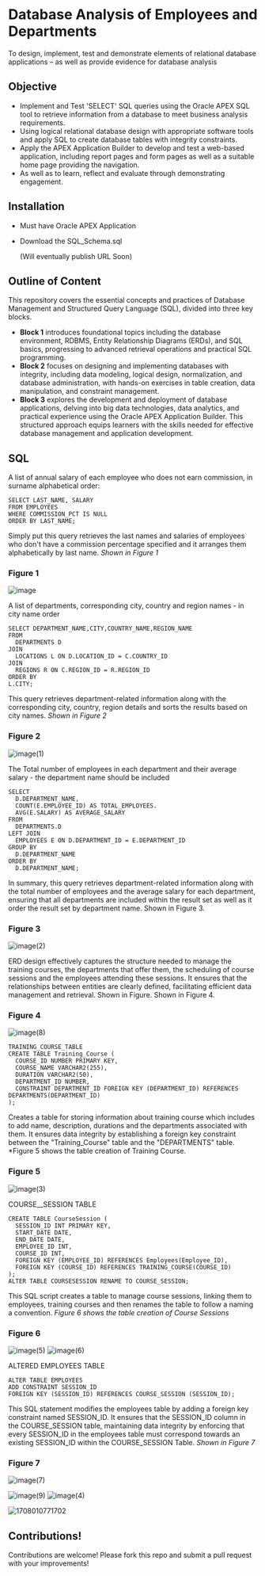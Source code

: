 # Database Analysis of Employees and Departments

To design, implement, test and demonstrate elements of relational database applications – as well as provide evidence for database analysis

## Objective
- Implement and Test 'SELECT' SQL queries using the Oracle APEX SQL tool to retrieve information from a database to meet business analysis requirements.
- Using logical relational database design with appropriate software tools and apply SQL to create database tables with integrity constraints.
- Apply the APEX Application Builder to develop and test a web-based application, including report pages and form pages as well as a suitable home page providing the navigation.
- As well as to learn, reflect and evaluate through demonstrating engagement.

## Installation
- Must have Oracle APEX Application 
- Download the SQL_Schema.sql

  (Will eventually publish URL Soon)

## Outline of Content

This repository covers the essential concepts and practices of Database Management and Structured Query Language (SQL), divided into three key blocks. 
- **Block 1** introduces foundational topics including the database environment, RDBMS, Entity Relationship Diagrams (ERDs), and SQL basics, progressing to advanced retrieval operations and practical SQL programming. 
- **Block 2** focuses on designing and implementing databases with integrity, including data modeling, logical design, normalization, and database administration, with hands-on exercises in table creation, data manipulation, and constraint management. 
- **Block 3** explores the development and deployment of database applications, delving into big data technologies, data analytics, and practical experience using the Oracle APEX Application Builder. This structured approach equips learners with the skills needed for effective database management and application development.

## SQL
A list of annual salary of each employee who does not earn commission, in surname alphabetical order:

```
SELECT LAST_NAME, SALARY 
FROM EMPLOYEES
WHERE COMMISSION_PCT IS NULL
ORDER BY LAST_NAME;

```
Simply put this query retrieves the last names and salaries of employees who don't have a commission percentage specified and it arranges them alphabetically by last name.
*Shown in Figure 1*

### Figure 1
![image](https://github.com/user-attachments/assets/57a50a05-d486-4e67-929c-5ef0c0b9150e)

A list of departments, corresponding city, country and region names - in city name order

```
SELECT DEPARTMENT_NAME,CITY,COUNTRY_NAME,REGION_NAME
FROM
  DEPARTMENTS D
JOIN
  LOCATIONS L ON D.LOCATION_ID = C.COUNTRY_ID
JOIN
  REGIONS R ON C.REGION_ID = R.REGION_ID
ORDER BY
L.CITY;

```
This query retrieves department-related information along with the corresponding city, country, region details and sorts the results based on city names.
*Shown in Figure 2*

### Figure 2
![image(1)](https://github.com/user-attachments/assets/84b7f3b6-cbcd-47e9-8655-e65123416529)

The Total number of employees in each department and their average salary - the department name should be included 
```
SELECT
  D.DEPARTMENT_NAME,
  COUNT(E.EMPLOYEE_ID) AS TOTAL_EMPLOYEES.
  AVG(E.SALARY) AS AVERAGE_SALARY
FROM
  DEPARTMENTS.D
LEFT JOIN
  EMPLOYEES E ON D.DEPARTMENT_ID = E.DEPARTMENT_ID
GROUP BY
  D.DEPARTMENT_NAME
ORDER BY
  D.DEPARTMENT_NAME;
```
In summary, this query retrieves department-related information along with the total number of employees and the average salary for each department, ensuring that all departments are included within the result set as well as it order the result set by department name. Shown in Figure 3.

### Figure 3
![image(2)](https://github.com/user-attachments/assets/c8278127-17f4-47c6-ab5b-a663a9d78d29)


ERD design effectively captures the structure needed to manage the training courses, the departments that offer them, the scheduling of course sessions and the employees attending these sessions. It ensures that the relationships between entities are clearly defined, facilitating efficient data management and retrieval. Shown in Figure. Shown in Figure 4.


### Figure 4
![image(8)](https://github.com/user-attachments/assets/d504e519-33ef-4ebf-af30-da2cc5e4f936)

```
TRAINING_COURSE_TABLE 
CREATE TABLE Training_Course (
  COURSE_ID NUMBER PRIMARY KEY,
  COURSE_NAME VARCHAR2(255),
  DURATION VARCHAR2(50),
  DEPARTMENT_ID NUMBER,
  CONSTRAINT DEPARTMENT_ID FOREIGN KEY (DEPARTMENT_ID) REFERENCES DEPARTMENTS(DEPARTMENT_ID)
);
```
Creates a table for storing information about training course which includes to add name, description, durations and the departments associated with them. It ensures data integrity by establishing a foreign key constraint between the "Training_Course" table and the "DEPARTMENTS" table. *Figure 5 shows the table creation of Training Course.

### Figure 5
![image(3)](https://github.com/user-attachments/assets/e730e1c0-b896-4a5c-be48-977bccc47bb9)

COURSE__SESSION TABLE
```
CREATE TABLE CourseSession (
  SESSION_ID INT PRIMARY KEY,
  START_DATE DATE,
  END_DATE DATE,
  EMPLOYEE_ID INT,
  COURSE_ID INT,
  FOREIGN KEY (EMPLOYEE_ID) REFERENCES Employees(Employee_ID),
  FOREIGN KEY (COURSE_ID) REFERENCES TRAINING_COURSE(COURSE_ID)
);
ALTER TABLE COURSESESSION RENAME TO COURSE_SESSION;
```

This SQL script creates a table to manage course sessions, linking them to employees, training courses and then renames the table to follow a naming a convention. *Figure 6 shows the table creation of Course Sessions*

### Figure 6
![image(5)](https://github.com/user-attachments/assets/a07b137b-39a3-4d33-8c95-f28d0058ea1c)
![image(6)](https://github.com/user-attachments/assets/a691b190-7355-4e8e-9fcf-34aa4e278879)

ALTERED EMPLOYEES TABLE
```
ALTER TABLE EMPLOYEES
ADD CONSTRAINT SESSION_ID
FOREIGN KEY (SESSION_ID) REFERENCES COURSE_SESSION (SESSION_ID);
```
This SQL statement modifies the employees table by adding a foreign key constraint named SESSION_ID. It ensures that the SESSION_ID column in the COURSE_SESSION table, maintaining data integrity by enforcing that every SESSION_ID in the employees table must correspond towards an existing SESSION_ID within the COURSE_SESSION Table. *Shown in Figure 7*

### Figure 7
![image(7)](https://github.com/user-attachments/assets/6a6be1f3-5308-4d3a-ae11-ee51be3ad66a)


![image(9)](https://github.com/user-attachments/assets/7436edb6-08e3-4970-9ed2-329e57913f05)
![image(4)](https://github.com/user-attachments/assets/718ecb0d-4b2d-46ae-af29-46ddd22b27e1)

![1708010771702](https://github.com/user-attachments/assets/8279db44-b44e-4261-8961-c21f4f65f8e6)

## Contributions!

Contributions are welcome! 
Please fork this repo and submit a pull request with your improvements!
